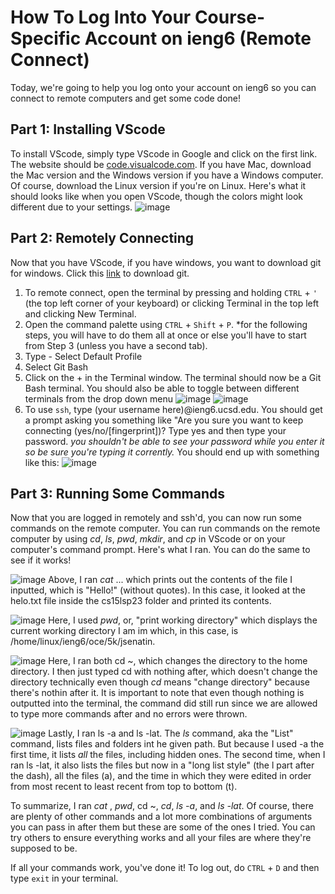 # How To Log Into Your Course-Specific Account on ieng6 (Remote Connect)
Today, we're going to help you log onto your account on ieng6 so you can connect to remote computers and get some code done!

## Part 1: Installing VScode
To install VScode, simply type VScode in Google and click on the first link. The website should be [code.visualcode.com](https://code.visualstudio.com/). If you have Mac, download the Mac version and the Windows version if you have a Windows computer. Of course, download the Linux version if you're on Linux. Here's what it should looks like when you open VScode, though the colors might look different due to your settings.
![image](https://user-images.githubusercontent.com/130111913/230564006-93740071-18ea-42ca-b0d5-06c6639bc2bb.png)

## Part 2: Remotely Connecting
Now that you have VScode, if you have windows, you want to download git for windows. Click this [link](https://gitforwindows.org/) to download git. 
1. To remote connect, open the terminal by pressing and holding ```CTRL``` + ```'``` (the top left corner of your keyboard) or clicking Terminal in the top left and clicking New Terminal.
2. Open the command palette using ```CTRL``` + ```Shift``` + ```P```. 
*for the following steps, you will have to do them all at once or else you'll have to start from Step 3 (unless you have a second tab).
3. Type - Select Default Profile
4. Select Git Bash
5. Click on the + in the Terminal window. The terminal should now be a Git Bash terminal. You should also be able to toggle between different terminals from the drop down menu
![image](https://user-images.githubusercontent.com/130111913/230569822-5345f8ae-9d8b-43df-829a-40889580f45a.png)
![image](https://user-images.githubusercontent.com/130111913/230570480-6ab224d5-78f3-4701-a42f-ea80db8dd78b.png)
6. To use ```ssh```, type (your username here)@ieng6.ucsd.edu. You should get a prompt asking you something like "Are you sure you want to keep connecting  (yes/no/[fingerprint])? Type yes and then type your password. *you shouldn't be able to see your password while you enter it so be sure you're typing it corrently.* You should end up with something like this:
![image](https://user-images.githubusercontent.com/130111913/230802157-d4bb04fb-377c-4b6e-ba38-1639c0b8890e.png)

## Part 3: Running Some Commands
Now that you are logged in remotely and ssh'd, you can now run some commands on the remote computer. You can run commands on the remote computer by using *cd*, *ls*, *pwd*, *mkdir*, and *cp* in VScode or on your computer's command prompt. Here's what I ran. You can do the same to see if it works!

![image](https://user-images.githubusercontent.com/130111913/230806813-18c91c49-9daf-4629-93cb-7249467c618a.png)
Above, I ran *cat* <file1> ... which prints out the contents of the file I inputted, which is "Hello!" (without quotes). In this case, it looked at the helo.txt file inside the cs15lsp23 folder and printed its contents.
 
![image](https://user-images.githubusercontent.com/130111913/234133302-ede80201-f9af-4611-9352-4e42354ad26a.png)
Here, I used *pwd*, or, "print working directory" which displays the current working directory I am im which, in this case, is /home/linux/ieng6/oce/5k/jsenatin.

![image](https://user-images.githubusercontent.com/130111913/234134082-3e2b70fe-caf6-4fc0-9413-7bd15b802224.png)
Here, I ran both cd ~, which changes the directory to the home directory. I then just typed cd with nothing after, which doesn't change the directory technically even though *cd* means "change directory" because there's nothin after it. It is important to note that even though nothing is outputted into the terminal, the command did still run since we are allowed to type more commands after and no errors were thrown.

![image](https://user-images.githubusercontent.com/130111913/234134776-ac8c3504-5ff4-4d5a-8edc-bce372ccac4a.png)
Lastly, I ran ls -a and ls -lat. The *ls* command, aka the "List" command, lists files and folders int he given path. But because I used -a the first time, it lists *all* the files, including hidden ones. The second time, when I ran ls -lat, it also lists the files but now in a "long list style" (the l part after the dash), all the files (a), and the time in which they were edited in order from most recent to least recent from top to bottom (t). 

  
To summarize, I ran *cat <filename>*, *pwd*, cd ~, *cd*, *ls -a*, and *ls -lat*. Of course, there are plenty of other commands and a lot more combinations of arguments you can pass in after them but these are some of the ones I tried. You can try others to ensure everything works and all your files are where they're supposed to be. 
  
If all your commands work, you've done it! To log out, do ```CTRL``` + ```D``` and then type ```exit``` in your terminal.
